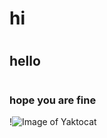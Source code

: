 # <h1>hi
# <h2>hello
# <h3>hope you are fine
!![Image of Yaktocat](https://octodex.github.com/images/yaktocat.png)
